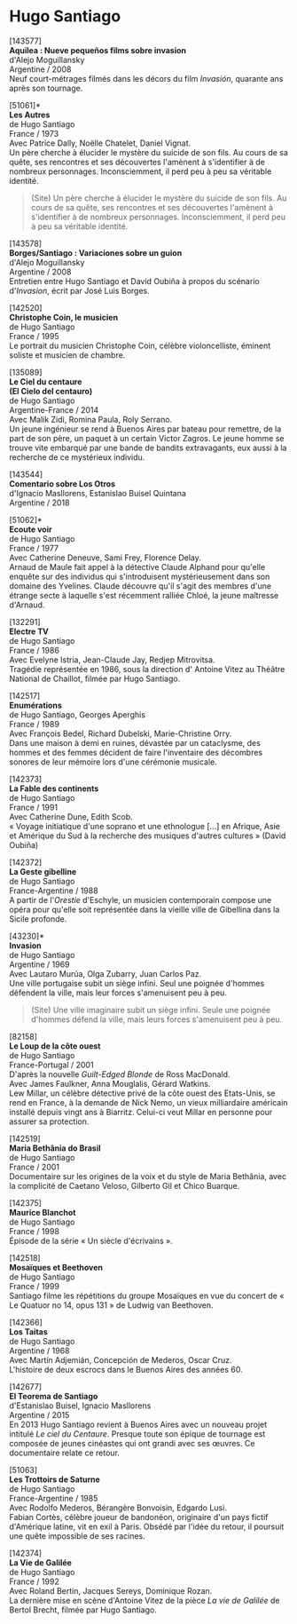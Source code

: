 # Hugo Santiago

[143577]  
**Aquilea : Nueve pequeños films sobre invasion**  
d'Alejo Moguillansky  
Argentine / 2008  
Neuf court-métrages filmés dans les décors du film _Invasión_, quarante ans après son tournage.

[51061]*  
**Les Autres**  
de Hugo Santiago  
France / 1973  
Avec Patrice Dally, Noëlle Chatelet, Daniel Vignat.  
Un père cherche à élucider le mystère du suicide de son fils. Au cours de sa quête, ses rencontres et ses découvertes l'amènent à s'identifier à de nombreux personnages. Inconsciemment, il perd peu à peu sa véritable identité.

> (Site) Un père cherche à élucider le mystère du suicide de son fils. Au cours de sa quête, ses rencontres et ses découvertes l'amènent à s'identifier à de nombreux personnages. Inconsciemment, il perd peu à peu sa véritable identité.

[143578]  
**Borges/Santiago : Variaciones sobre un guion**  
d'Alejo Moguillansky  
Argentine / 2008  
Entretien entre Hugo Santiago et David Oubiña à propos du scénario d'_Invasion_, écrit par José Luis Borges.

[142520]  
**Christophe Coin, le musicien**  
de Hugo Santiago  
France / 1995  
Le portrait du musicien Christophe Coin, célèbre violoncelliste, éminent soliste et musicien de chambre.

[135089]  
**Le Ciel du centaure**  
**(El Cielo del centauro)**  
de Hugo Santiago  
Argentine-France / 2014  
Avec Malik Zidi, Romina Paula, Roly Serrano.  
Un jeune ingénieur se rend à Buenos Aires par bateau pour remettre, de la part de son père, un paquet à un certain Victor Zagros. Le jeune homme se trouve vite embarqué par une bande de bandits extravagants, eux aussi à la recherche de ce mystérieux individu.

[143544]  
**Comentario sobre Los Otros**  
d'Ignacio Masllorens, Estanislao Buisel Quintana  
Argentine / 2018

[51062]*  
**Ecoute voir**  
de Hugo Santiago  
France / 1977  
Avec Catherine Deneuve, Sami Frey, Florence Delay.  
Arnaud de Maule fait appel à la détective Claude Alphand pour qu'elle enquête sur des individus qui s'introduisent mystérieusement dans son domaine des Yvelines. Claude découvre qu'il s'agit des membres d'une étrange secte à laquelle s'est récemment ralliée Chloé, la jeune maîtresse d'Arnaud.

[132291]  
**Electre TV**  
de Hugo Santiago  
France / 1986  
Avec Evelyne Istria, Jean-Claude Jay, Redjep Mitrovitsa.  
Tragédie représentée en 1986, sous la direction d' Antoine Vitez au Théâtre National de Chaillot, filmée par Hugo Santiago.

[142517]  
**Enumérations**  
de Hugo Santiago, Georges Aperghis  
France / 1989  
Avec François Bedel, Richard Dubelski, Marie-Christine Orry.  
Dans une maison à demi en ruines, dévastée par un cataclysme, des hommes et des femmes décident de faire l'inventaire des décombres sonores de leur mémoire lors d'une cérémonie musicale.

[142373]  
**La Fable des continents**  
de Hugo Santiago  
France / 1991  
Avec Catherine Dune, Edith Scob.  
« Voyage initiatique d'une soprano et une ethnologue \[...\] en Afrique, Asie et Amérique du Sud à la recherche des musiques d'autres cultures » (David Oubiña)

[142372]  
**La Geste gibelline**  
de Hugo Santiago  
France-Argentine / 1988  
A partir de l'_Orestie_ d'Eschyle, un musicien contemporain compose une opéra pour qu'elle soit représentée dans la vieille ville de Gibellina dans la Sicile profonde.

[43230]*  
**Invasion**  
de Hugo Santiago  
Argentine / 1969  
Avec Lautaro Murúa, Olga Zubarry, Juan Carlos Paz.  
Une ville portugaise subit un siège infini. Seul une poignée d'hommes défendent la ville, mais leur forces s'amenuisent peu à peu.

> (Site) Une ville imaginaire subit un siège infini. Seule une poignée d'hommes défend la ville, mais leurs forces s'amenuisent peu à peu.

[82158]  
**Le Loup de la côte ouest**  
de Hugo Santiago  
France-Portugal / 2001  
D'après la nouvelle _Guilt-Edged Blonde_ de Ross MacDonald.  
Avec James Faulkner, Anna Mouglalis, Gérard Watkins.  
Lew Millar, un célèbre détective privé de la côte ouest des Etats-Unis, se rend en France, à la demande de Nick Nemo, un vieux milliardaire américain installé depuis vingt ans à Biarritz. Celui-ci veut Millar en personne pour assurer sa protection.

[142519]  
**Maria Bethânia do Brasil**  
de Hugo Santiago  
France / 2001  
Documentaire sur les origines de la voix et du style de Maria Bethânia, avec la complicité de Caetano Veloso, Gilberto Gil et Chico Buarque.

[142375]  
**Maurice Blanchot**  
de Hugo Santiago  
France / 1998  
Épisode de la série « Un siècle d'écrivains ».

[142518]  
**Mosaïques et Beethoven**  
de Hugo Santiago  
France / 1999  
Santiago filme les répétitions du groupe Mosaïques en vue du concert de « Le Quatuor no 14, opus 131 » de Ludwig van Beethoven.

[142366]  
**Los Taitas**  
de Hugo Santiago  
Argentine / 1968  
Avec Martín Adjemián, Concepción de Mederos, Oscar Cruz.  
L'histoire de deux escrocs dans le Buenos Aires des années 60.

[142677]  
**El Teorema de Santiago**  
d'Estanislao Buisel, Ignacio Masllorens  
Argentine / 2015  
En 2013 Hugo Santiago revient à Buenos Aires avec un nouveau projet intitulé _Le ciel du Centaure_. Presque toute son épique de tournage est composée de jeunes cinéastes qui ont grandi avec ses œuvres. Ce documentaire relate ce retour.

[51063]  
**Les Trottoirs de Saturne**  
de Hugo Santiago  
France-Argentine / 1985  
Avec Rodolfo Mederos, Bérangère Bonvoisin, Edgardo Lusi.  
Fabian Cortès, célèbre joueur de bandonéon, originaire d'un pays fictif d'Amérique latine, vit en exil à Paris. Obsédé par l'idée du retour, il poursuit une quête impossible de ses racines.

[142374]  
**La Vie de Galilée**  
de Hugo Santiago  
France / 1992  
Avec Roland Bertin, Jacques Sereys, Dominique Rozan.  
La dernière mise en scène d'Antoine Vitez de la pièce _La vie de Galilée_ de Bertol Brecht, filmée par Hugo Santiago.

